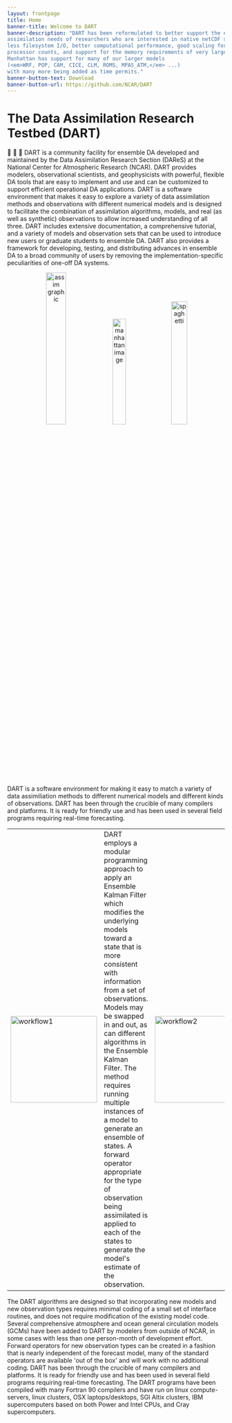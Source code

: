 ```yaml
---
layout: frontpage
title: Home
banner-title: Welcome to DART
banner-description: "DART has been reformulated to better support the ensemble data
assimilation needs of researchers who are interested in native netCDF support,
less filesystem I/O, better computational performance, good scaling for large
processor counts, and support for the memory requirements of very large models.
Manhattan has support for many of our larger models
(<em>WRF, POP, CAM, CICE, CLM, ROMS, MPAS_ATM,</em> ...)
with many more being added as time permits."
banner-button-text: Download
banner-button-url: https://github.com/NCAR/DART
---
```


# The Data Assimilation Research Testbed (DART)

:dart: :koala: :tada:
DART is a community facility for ensemble DA developed and maintained by
the Data Assimilation Research Section (DAReS) at the National Center for
Atmospheric Research (NCAR). DART provides modelers, observational scientists,
and geophysicists with powerful, flexible DA tools that are easy to implement
and use and can be customized to support efficient operational DA applications.
DART is a software environment that makes it easy to explore a variety of
data assimilation methods and observations with different numerical models
and is designed to facilitate the combination of assimilation algorithms,
models, and real (as well as synthetic) observations to allow increased
understanding of all three. DART includes extensive documentation, a
comprehensive tutorial, and a variety of models and observation sets that
can be used to introduce new users or graduate students to ensemble DA.
DART also provides a framework for developing, testing, and distributing
advances in ensemble DA to a broad community of users by removing the
implementation-specific peculiarities of one-off DA systems.

<center>
<img src="images/science_nuggets/AssimAnim.gif" width="30%" alt="assim graphic" />&nbsp;
<a href="images/DART_Manhattan_Announcement_lowres.jpg"><img src="images/DART_Manhattan_Announcement_lowres.jpg" width="25%" alt="manhattan image" /></a>&nbsp;
<img src="images/DARTspaghettiSquare.gif" width="27%" alt="spaghetti" />
</center>  

DART is a software environment for making it easy to match a variety of data
assimiliation methods to different numerical models and different kinds of
observations. DART has been through the crucible of many compilers and platforms.
It is ready for friendly use and has been used in several field programs
requiring real-time forecasting.

<!--
![](DART/images/DART_flow_with_scripts.png)

DART employs a modular programming approach to apply an Ensemble Kalman Filter
which modifies the underlying models toward a state that is more consistent with
information from a set of observations. Models may be swapped in and out, as can
different algorithms in the Ensemble Kalman Filter. The method requires running
multiple instances of a model to generate an ensemble of states.  A forward
operator appropriate for the type of observation being assimilated is applied
to each of the states to generate the model's estimate of the observation.

![](images/DART_flow_native_netCDF.png) -->

<!-- this syntax works in the Getting_Started.md -->
<table>
<tr>
<td width="20%"><a href="images/DART_flow_with_scripts.png"><img src="images/DART_flow_with_scripts.png" height="200" alt="workflow1" /></a></td>
<td>
DART employs a modular programming approach to apply an Ensemble Kalman Filter
which modifies the underlying models toward a state that is more consistent with
information from a set of observations. Models may be swapped in and out, as can
different algorithms in the Ensemble Kalman Filter. The method requires running
multiple instances of a model to generate an ensemble of states.  A forward
operator appropriate for the type of observation being assimilated is applied
to each of the states to generate the model's estimate of the observation.
</td>
<td width="20%"><a href="images/DART_flow_native_netCDF.png"><img src="images/DART_flow_native_netCDF.png" height="200" alt="workflow2"/></a></td>
</tr>
</table>

The DART algorithms are designed so that incorporating new models and new
observation types requires minimal coding of a small set of interface
routines, and does not require modification of the existing model code.
Several comprehensive atmosphere and ocean general circulation models (GCMs)
have been added to DART by modelers from outside of NCAR, in some cases with
less than one person-month of development effort. Forward operators for new
observation types can be created in a fashion that is nearly independent of
the forecast model, many of the standard operators are available
'out of the box' and will work with no additional coding.  DART has been
through the crucible of many compilers and platforms. It is ready for
friendly use and has been used in several field programs requiring
real-time forecasting. The DART programs have been compiled with many
Fortran 90 compilers and have run on linux compute-servers, linux clusters,
OSX laptops/desktops, SGI Altix clusters, IBM supercomputers based on both
Power and Intel CPUs, and Cray supercomputers.

